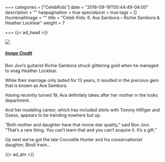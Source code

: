 +++
categories = ["CelebKids"]
date = "2018-09-19T00:44:49-04:00"
description = ""
haspagination = true
specialpost = true
tags = []
thumbnailImage = ""
title = "Celeb Kids: 6. Ava Sambora – Richie Sambora & Heather Locklear"
weight = 7

+++
{{< ad_head >}}

![](/uploads/6.jpg)
##### [_Image Credit_](http://americanupbeat.com/kids-of-famous-parents-where-are-they-now/6/)

Bon Jovi’s guitarist Richie Sambora struck glittering gold when he managed to snag Heather Locklear.

While their marriage only lasted for 13 years, it resulted in the precious gem that is known as Ava Sambora.

Having recently turned 19, Ava definitely takes after her mother in the looks department.

And her modeling career, which has included stints with Tommy Hilfiger and Guess, appears to be trending nowhere but up.

“Both mother and daughter have that movie star quality,” said Bon Jovi. “That’s a rare thing. You can’t learn that and you can’t acquire it. It’s a gift.”

Up next we’ve got the late Crocodile Hunter and his conservationist daughter, Bindi Irwin…

{{< ad_atn >}}